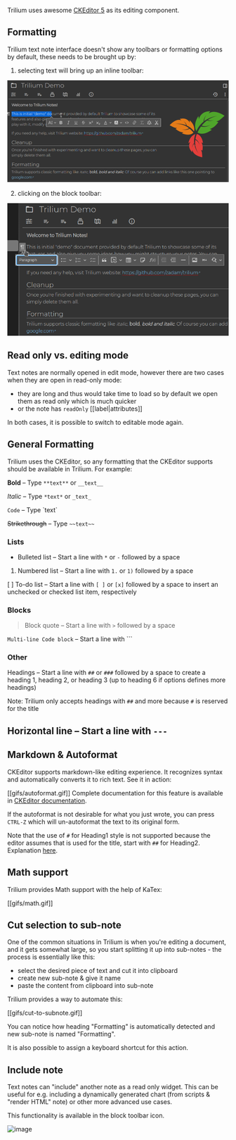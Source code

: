 Trilium uses awesome [CKEditor 5](https://ckeditor.com/ckeditor-5/) as its editing component. 

## Formatting

Trilium text note interface doesn't show any toolbars or formatting options by default, these needs to be brought up by:

1) selecting text will bring up an inline toolbar:

![](images/text-notes-formatting-inline.png)

2) clicking on the block toolbar:

![](images/text-notes-formatting-block.png)

## Read only vs. editing mode

Text notes are normally opened in edit mode, however there are two cases when they are open in read-only mode:

* they are long and thus would take time to load so by default we open them as read only which is much quicker
* or the note has `readOnly` [[label|attributes]]

In both cases, it is possible to switch to editable mode again.

## General Formatting

Trilium uses the CKEditor, so any formatting that the CKEditor supports should be available in Trilium. For example:

**Bold** – Type `**text**` or `__text__`

*Italic* – Type `*text*` or `_text_`

`Code` – Type \`text`

~~Strikethrough~~ – Type `~~text~~`

### Lists

* Bulleted list – Start a line with `*` or `-` followed by a space

1. Numbered list – Start a line with `1.` or `1)` followed by a space

[ ] To-do list – Start a line with `[ ]` or `[x]` followed by a space to insert an unchecked or checked list item, respectively


###  Blocks

> Block quote – Start a line with `>` followed by a space

```Multi-line Code block``` – Start a line with ```


###  Other

Headings – Start a line with `##` or `###` followed by a space to create a heading 1, heading 2, or heading 3 (up to heading 6 if options defines more headings)

Note: Trilium only accepts headings with `##` and more because `#` is reserved for the title

Horizontal line – Start a line with `---`
--- 

## Markdown & Autoformat

CKEditor supports markdown-like editing experience. It recognizes syntax and automatically converts it to rich text. See it in action:

[[gifs/autoformat.gif]]
Complete documentation for this feature is available in [CKEditor documentation](https://ckeditor.com/docs/ckeditor5/latest/features/autoformat.html).

If the autoformat is not desirable for what you just wrote, you can press `CTRL-Z` which will un-autoformat the text to its original form.

Note that the use of `#` for Heading1 style is not supported because the editor assumes that is used for the title, start with `##` for Heading2. Explanation [here](https://ckeditor.com/docs/ckeditor5/latest/features/headings.html#heading-levels).

## Math support

Trilium provides Math support with the help of KaTex:

[[gifs/math.gif]]

## Cut selection to sub-note
One of the common situations in Trilium is when you're editing a document, and it gets somewhat large, so you start splitting it up into sub-notes - the process is essentially like this:

* select the desired piece of text and cut it into clipboard
* create new sub-note & give it name
* paste the content from clipboard into sub-note

Trilium provides a way to automate this:

[[gifs/cut-to-subnote.gif]]

You can notice how heading "Formatting" is automatically detected and new sub-note is named "Formatting".

It is also possible to assign a keyboard shortcut for this action.

## Include note

Text notes can "include" another note as a read only widget. This can be useful for e.g. including a dynamically generated chart (from scripts & "render HTML" note) or other more advanced use cases.

This functionality is available in the block toolbar icon.

![image](https://user-images.githubusercontent.com/617641/161419847-7709db0e-04cf-4157-b6ec-0ef6cdaa3f74.png)
